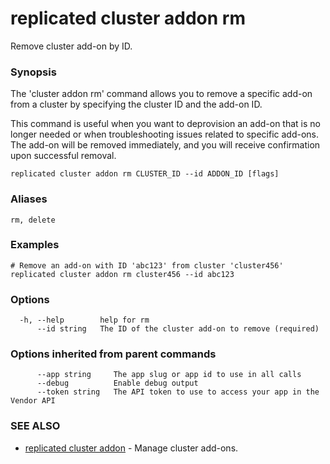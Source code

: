 # replicated cluster addon rm

Remove cluster add-on by ID.

### Synopsis

The 'cluster addon rm' command allows you to remove a specific add-on from a cluster by specifying the cluster ID and the add-on ID.

This command is useful when you want to deprovision an add-on that is no longer needed or when troubleshooting issues related to specific add-ons. The add-on will be removed immediately, and you will receive confirmation upon successful removal.

```
replicated cluster addon rm CLUSTER_ID --id ADDON_ID [flags]
```

### Aliases

```
rm, delete
```

### Examples

```
# Remove an add-on with ID 'abc123' from cluster 'cluster456'
replicated cluster addon rm cluster456 --id abc123
```

### Options

```
  -h, --help        help for rm
      --id string   The ID of the cluster add-on to remove (required)
```

### Options inherited from parent commands

```
      --app string     The app slug or app id to use in all calls
      --debug          Enable debug output
      --token string   The API token to use to access your app in the Vendor API
```

### SEE ALSO

* [replicated cluster addon](replicated-cli-cluster-addon)	 - Manage cluster add-ons.
